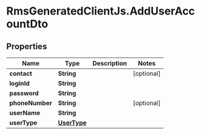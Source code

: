 # RmsGeneratedClientJs.AddUserAccountDto

## Properties

Name | Type | Description | Notes
------------ | ------------- | ------------- | -------------
**contact** | **String** |  | [optional] 
**loginId** | **String** |  | 
**password** | **String** |  | 
**phoneNumber** | **String** |  | [optional] 
**userName** | **String** |  | 
**userType** | [**UserType**](UserType.md) |  | 


